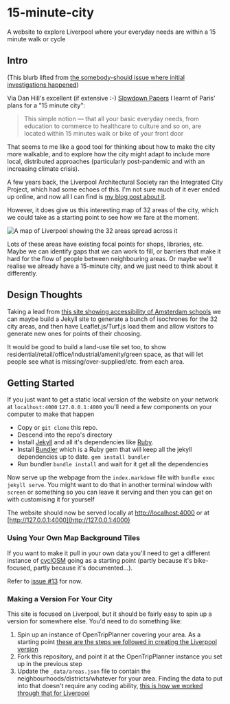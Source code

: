 # 15-minute-city

A website to explore Liverpool where your everyday needs are within a 15 minute walk or cycle

## Intro

(This blurb lifted from [the somebody-should issue where initial investigations happened](https://github.com/Liverpool-UK/somebody-should/issues/35))

Via Dan Hill's excellent (if extensive :-) [Slowdown Papers](https://medium.com/slowdown-papers/11-post-traumatic-urbanism-and-radical-indigenism-c2a21dc7ba69) I learnt of Paris' plans for a "15 minute city":

> This simple notion — that all your basic everyday needs, from education to commerce to healthcare to culture and so on, are located within 15 minutes walk or bike of your front door

That seems to me like a good tool for thinking about how to make the city more walkable, and to explore how the city might adapt to include more local, distributed approaches (particularly post-pandemic and with an increasing climate crisis).

A few years back, the Liverpool Architectural Society ran the Integrated City Project, which had some echoes of this.  I'm not sure much of it ever ended up online, and now all I can find is [my blog post about it](http://www.mcqn.net/mcfilter/archives/liverpool/liverpool_architecture_societys_integrated_city_project.html).

However, it does give us this interesting map of 32 areas of the city, which we could take as a starting point to see how we fare at the moment.

![A map of Liverpool showing the 32 areas spread across it](http://www.mcqn.net/mcfilter/images/LiverpoolCityMap.jpg)

Lots of these areas have existing focal points for shops, libraries, etc.  Maybe we can identify gaps that we can work to fill, or barriers that make it hard for the flow of people between neighbouring areas.  Or maybe we'll realise we already have a 15-minute city, and we just need to think about it differently.

## Design Thoughts

Taking a lead from [this site showing accessibility of Amsterdam schools](https://github.com/waagsociety/scholen) we can maybe build a Jekyll site to generate a bunch of isochrones for the 32 city areas, and then have Leaflet.js/Turf.js load them and allow visitors to generate new ones for points of their choosing.

It would be good to build a land-use tile set too, to show residential/retail/office/industrial/amenity/green space, as that will let people see what is missing/over-supplied/etc. from each area.

## Getting Started

If you just want to get a static local version of the website on your network at `localhost:4000` `127.0.0.1:4000` you'll need a few components on your computer to make that happen

 * Copy or `git clone` this repo.
 * Descend into the repo's directory
 * Install [Jekyll](https://jekyllrb.com/docs/installation/) and all it's dependencies like [Ruby](https://www.ruby-lang.org/en/).
 * Install [Bundler](https://bundler.io/) which is a Ruby gem that will keep all the jekyll dependencies up to date.
`gem install bundler`
 * Run bundler `bundle install` and wait for it get all the dependencies
 
 Now serve up the webpage from the `index.markdown` file with `bundle exec jekyll serve`. You might want to do that in another terminal window with `screen` or something so you can leave it serving and then you can get on with customising it for yourself

The website should now be served locally at [http://localhost:4000](localhost:4000) or at [http://127.0.0.1:4000](http://127.0.0.1:4000)


### Using Your Own Map Background Tiles

If you want to make it pull in your own data you'll need to get a different instance of [cyclOSM](https://github.com/cyclosm/cyclosm-cartocss-style/blob/master/docs/INSTALL.md) going as a starting point (partly because it's bike-focused, partly because it's documented...).

Refer to [issue #13](https://github.com/Liverpool-UK/15-minute-city/issues/13) for now.

### Making a Version For Your City

This site is focused on Liverpool, but it should be fairly easy to spin up a version for somewhere else.  You'd need to do something like:

 1. Spin up an instance of OpenTripPlanner covering your area.  As a starting point [these are the steps we followed in creating the Liverpool version](https://github.com/Liverpool-UK/somebody-should/issues/34#issuecomment-626343797)
 1. Fork this repository, and point it at the OpenTripPlanner instance you set up in the previous step
 1. Update the `_data/areas.json` file to contain the neighbourhoods/districts/whatever for your area.  Finding the data to put into that doesn't require any coding ability, [this is how we worked through that for Liverpool](https://github.com/Liverpool-UK/15-minute-city/issues/4)


